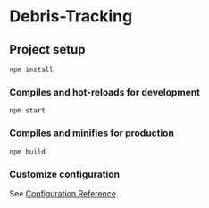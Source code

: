 # Debris-Tracking

## Project setup
```
npm install
```

### Compiles and hot-reloads for development
```
npm start
```

### Compiles and minifies for production
```
npm build
```

### Customize configuration
See [Configuration Reference](https://cli.vuejs.org/config/).
